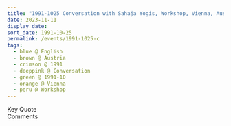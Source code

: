 ```yaml
---
title: "1991-1025 Conversation with Sahaja Yogis, Workshop, Vienna, Austria"
date: 2023-11-11
display_date: 
sort_date: 1991-10-25
permalink: /events/1991-1025-c
tags:
  - blue @ English
  - brown @ Austria
  - crimson @ 1991
  - deeppink @ Conversation
  - green @ 1991-10
  - orange @ Vienna
  - peru @ Workshop
---
```


<wave-list>
  <list-title color="green" width="75">Key Quote</list-title>
  <list-item color="BlanchedAlmond"  width="200"></list-item>
  <list-item color="Lavender"></list-item>
  <list-item color="BlanchedAlmond"></list-item>
</wave-list>

<br>

<wave-list>
  <list-title color="green" width="75">Comments</list-title>
  <list-item color="BlanchedAlmond"  width="200"></list-item>
  <list-item color="Lavender"></list-item>
  <list-item color="BlanchedAlmond"></list-item>
</wave-list>